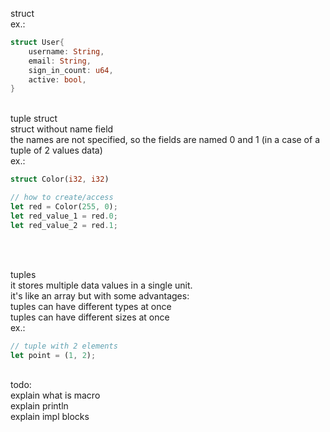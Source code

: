 struct <br>
ex.:

```rust
struct User{
    username: String,
    email: String,
    sign_in_count: u64,
    active: bool,
}
```

<br>
tuple struct <br>
struct without name field <br>
the names are not specified, so the fields are named 0 and 1 (in a case of a tuple of 2 values data) <br>
ex.:

```rust
struct Color(i32, i32)

// how to create/access
let red = Color(255, 0);
let red_value_1 = red.0;
let red_value_2 = red.1;
```

<br>
<br>

tuples <br>
it stores multiple data values in a single unit. <br>
it's like an array but with some advantages: <br>
tuples can have different types at once <br>
tuples can have different sizes at once <br>
ex.:

```rust
// tuple with 2 elements
let point = (1, 2);
```

<br>
todo: <br>
explain what is macro <br>
explain println <br>
explain impl blocks <br>
